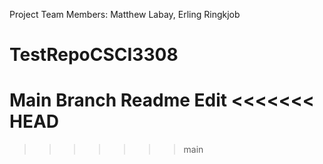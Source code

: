 
Project Team Members: Matthew Labay, Erling Ringkjob
# TestRepoCSCI3308
Main Branch Readme Edit
<<<<<<< HEAD
=======
>>>>>>> main
